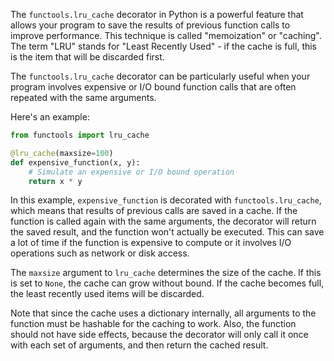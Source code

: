 The `functools.lru_cache` decorator in Python is a powerful feature that allows your program to save the results of previous function calls to improve performance. This technique is called "memoization" or "caching". The term "LRU" stands for "Least Recently Used" - if the cache is full, this is the item that will be discarded first.

The `functools.lru_cache` decorator can be particularly useful when your program involves expensive or I/O bound function calls that are often repeated with the same arguments.

Here's an example:

```python
from functools import lru_cache

@lru_cache(maxsize=100)
def expensive_function(x, y):
    # Simulate an expensive or I/O bound operation
    return x * y
```

In this example, `expensive_function` is decorated with `functools.lru_cache`, which means that results of previous calls are saved in a cache. If the function is called again with the same arguments, the decorator will return the saved result, and the function won't actually be executed. This can save a lot of time if the function is expensive to compute or it involves I/O operations such as network or disk access.

The `maxsize` argument to `lru_cache` determines the size of the cache. If this is set to `None`, the cache can grow without bound. If the cache becomes full, the least recently used items will be discarded.

Note that since the cache uses a dictionary internally, all arguments to the function must be hashable for the caching to work. Also, the function should not have side effects, because the decorator will only call it once with each set of arguments, and then return the cached result.